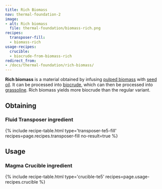 ```yaml
---
title: Rich Biomass
nav: thermal-foundation-2
image:
- alt: Rich biomass
  file: thermal-foundation/biomass-rich.png
recipes:
  transposer-fill:
  - biomass-rich
usage-recipes:
  crucible:
  - biocrude-from-biomass-rich
redirect_from:
- /docs/thermal-foundation/rich-biomass/
---
```


**Rich biomass** is a material obtained by infusing [pulped
biomass](/docs/thermal-foundation-2/pulped-biomass/) with [seed
oil](/docs/thermal-foundation-2/seed-oil/). It can be processed into
[biocrude](/docs/thermal-foundation-2/biocrude/), which can then be processed into
[grassoline](/docs/thermal-foundation-2/grassoline/). Rich biomass yields more
biocrude than the regular variant.


Obtaining
---------

### Fluid Transposer ingredient
{% include recipe-table.html type='transposer-te5-fill' recipes=page.recipes.transposer-fill no-result=true %}


Usage
-----

### Magma Crucible ingredient
{% include recipe-table.html type='crucible-te5' recipes=page.usage-recipes.crucible %}
